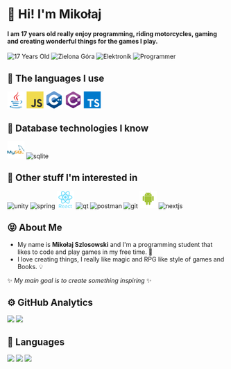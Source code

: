 # 👋 Hi! I'm Mikołaj
#### I am 17 years old really enjoy programming, riding motorcycles, gaming and creating wonderful things for the games I play.


![17 Years Old](https://img.shields.io/badge/-%20✨%2017%20years%20old%20-orange?style=for-the-badge)
![Zielona Góra](https://img.shields.io/badge/-%20🏡%20Zielona%20G%C3%B3ra%20-success?style=for-the-badge)
![Elektronik](https://img.shields.io/badge/-%20🍆%20Elektronik%20-%23038cfc?style=for-the-badge)
![Programmer](https://img.shields.io/badge/-%20👨‍🎓%20Programming%20Student%20(3/5%20year)%20-blueviolet?style=for-the-badge)

## 🔮 The languages I use
<p>
<img src="https://raw.githubusercontent.com/devicons/devicon/master/icons/java/java-original.svg" alt="java" width="40" height="40"/>
<img src="https://raw.githubusercontent.com/devicons/devicon/master/icons/javascript/javascript-original.svg" alt="javascript" width="40" height="40"/>
<img src="https://raw.githubusercontent.com/devicons/devicon/master/icons/cplusplus/cplusplus-original.svg" alt="cplusplus" width="40" height="40" />
<img src="https://raw.githubusercontent.com/devicons/devicon/master/icons/csharp/csharp-original.svg" alt="csharp" width="40" height="40"/>
<img src="https://raw.githubusercontent.com/devicons/devicon/master/icons/typescript/typescript-original.svg" alt="typescript" width="40" height="40"/>
</p>

## 💾 Database technologies I know
<p>
<img src="https://raw.githubusercontent.com/devicons/devicon/master/icons/mysql/mysql-original-wordmark.svg" alt="mysql" width="40" height="40"/>
<img src="https://www.vectorlogo.zone/logos/sqlite/sqlite-icon.svg" alt="sqlite" width="40" height="40"/>
</p>

## 📲 Other stuff I'm interested in
<p>
<img src="https://www.vectorlogo.zone/logos/unity3d/unity3d-icon.svg" alt="unity" width="40" height="40"/>
<img src="https://www.vectorlogo.zone/logos/springio/springio-icon.svg" alt="spring" width="40" height="40"/>
<img src="https://raw.githubusercontent.com/devicons/devicon/master/icons/react/react-original-wordmark.svg" alt="react" width="40" height="40"/>
<img src="https://upload.wikimedia.org/wikipedia/commons/0/0b/Qt_logo_2016.svg" alt="qt" width="40" height="40"/>
<img src="https://www.vectorlogo.zone/logos/getpostman/getpostman-icon.svg" alt="postman" width="40" height="40"/>
<img src="https://www.vectorlogo.zone/logos/git-scm/git-scm-icon.svg" alt="git" width="40" height="40"/>
<img src="https://raw.githubusercontent.com/devicons/devicon/master/icons/android/android-original-wordmark.svg" alt="android" width="40" height="40"/>
<img src="https://cdn.worldvectorlogo.com/logos/nextjs-2.svg" alt="nextjs" width="40" height="40"/>
</p>

## 😝 About Me

- My name is __Mikołaj Szlosowski__ and I'm a programming student that likes to code and play games in my free time. 🔫
- I love creating things, I really like magic and RPG like style of games and Books. 💡

✨ _My main goal is to create something inspiring_ ✨

## ⚙️ GitHub Analytics
<p align="left">
  <img height="180em" src="https://github-readme-stats-eight-theta.vercel.app/api?username=Pullolo&show_icons=true&theme=algolia&include_all_commits=true&count_private=true" />
  <img height="180em" src="https://github-readme-stats-eight-theta.vercel.app/api/top-langs/?username=Pullolo&layout=compact&langs_count=8&theme=algolia" />
</p>

## 👅 Languages
![](https://img.shields.io/badge/Polish-Native-red)
![](https://img.shields.io/badge/English-High_Level-green)
![](https://img.shields.io/badge/German-Beginner-blue)

